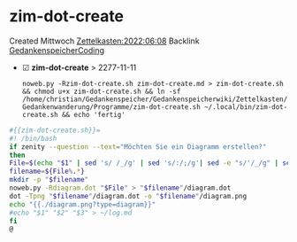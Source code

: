 # zim-dot-create
Created Mittwoch [Zettelkasten:2022:06:08]()
Backlink [GedankenspeicherCoding](../GedankenspeicherCoding.md)

* ☑ **zim-dot-create**  >  2277-11-11


  ``noweb.py -Rzim-dot-create.sh zim-dot-create.md > zim-dot-create.sh && chmod u+x zim-dot-create.sh && ln -sf /home/christian/Gedankenspeicher/Gedankenspeicherwiki/Zettelkasten/Gedankenwanderung/Programme/zim-dot-create.sh ~/.local/bin/zim-dot-create.sh && echo 'fertig'``

```bash
#{{zim-dot-create.sh}}=
#! /bin/bash
if zenity --question --text="Möchten Sie ein Diagramm erstellen?"
then 
File=$(echo "$1" | sed 's/ /_/g' | sed 's/:/;/g'| sed -e "s/'/_/g" | sed 's/\"//g')
filename=${File%.*}
mkdir -p "$filename"
noweb.py -Rdiagram.dot "$File" > "$filename"/diagram.dot
dot -Tpng "$filename"/diagram.dot -o "$filename"/diagram.png
echo "{{./diagram.png?type=diagram}}"
#echo "$1" "$2" "$3" > ~/log.md
fi
@
```

